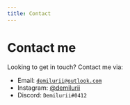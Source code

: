 ```yaml
---
title: Contact
---
```


# Contact me

Looking to get in touch? Contact me via:

- Email: [`demilurii@outlook.com`](mailto:demilurii@outlook.com)
- Instagram: [@demilurii](https://instagram.com/demilurii)
- Discord: `Demilurii#0412`